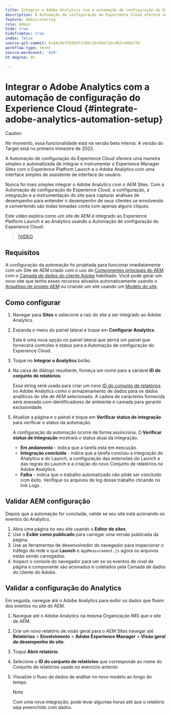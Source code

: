 ```yaml
---
title: Integrar o Adobe Analytics com a automação de configuração do Experience Cloud
description: A Automação de configuração do Experience Cloud oferece uma maneira simples e automatizada de integrar e instrumentar o Experience Manager Sites com o Experience Platform Launch e o Adobe Analytics com uma interface simples de assistente de interface do usuário. Saiba como usar a configuração automatizada com seu próprio site.
feature: Administering
role: Admin
hide: true
hidefromtoc: true
index: false
source-git-commit: 6c84c0eff6392f1f86c18c9daf15c402c4d9e778
workflow-type: tm+mt
source-wordcount: '639'
ht-degree: 0%

---
```



# Integrar o Adobe Analytics com a automação de configuração do Experience Cloud {#integrate-adobe-analytics-automation-setup}

>[!CAUTION]
>
> No momento, essa funcionalidade está na versão beta interna. A versão do Target está no primeiro trimestre de 2022.

A Automação de configuração do Experience Cloud oferece uma maneira simples e automatizada de integrar e instrumentar o Experience Manager Sites com o Experience Platform Launch e o Adobe Analytics com uma interface simples de assistente de interface do usuário.

Nunca foi mais simples integrar o Adobe Analytics com o AEM Sites. Com a Automação de configuração do Experience Cloud, a configuração, a integração e a instrumentação do site para capturar análises de desempenho para entender o desempenho de seus clientes se envolvendo e convertendo são todas tomadas conta com apenas alguns cliques.

Este vídeo explica como um site de AEM é integrado ao Experience Platform Launch e ao Analytics usando a Automação de configuração do Experience Cloud:

>[!VIDEO](https://video.tv.adobe.com/v/339605/?quality=12)

## Requisitos

A configuração da automação foi projetada para funcionar imediatamente com um Site de AEM criado com o uso do [Componentes principais do AEM](https://experienceleague.adobe.com/docs/experience-manager-core-components/using/introduction.html?lang=pt-BR) com o [Camada de dados do cliente Adobe](https://experienceleague.adobe.com/docs/experience-manager-core-components/using/developing/data-layer/overview.html) habilitado. Você pode gerar um novo site que tenha esses recursos ativados automaticamente usando o [Arquétipo de projeto AEM](https://experienceleague.adobe.com/docs/experience-manager-core-components/using/developing/archetype/overview.html) ou criando um site usando um [Modelo do site](/help/journey-sites/quick-site/create-site.md).

## Como configurar

1. Navegar para **Sites** e selecione a raiz do site a ser integrado ao Adobe Analytics.
1. Expanda o menu do painel lateral e toque em **Configurar Analytics**.

   Esta é uma nova opção no painel lateral que abrirá um painel que fornecerá controles e status para a Automação de configuração do Experience Cloud.
1. Toque no **Integrar o Analytics** botão.
1. Na caixa de diálogo resultante, forneça um nome para a variável **ID do conjunto de relatórios**.

   Essa string será usada para criar um novo [ID do conjunto de relatórios](https://experienceleague.adobe.com/docs/analytics/admin/manage-report-suites/new-report-suite/t-create-a-report-suite.html?lang=en) no Adobe Analytics como o armazenamento de dados para os dados analíticos do site de AEM selecionado. A cadeia de caracteres fornecida será anexada com identificadores de ambiente e camada para garantir exclusividade.

1. Atualize a página e o painel e toque em **Verificar status de integração** para verificar o status da automação.

   A configuração da automação ocorre de forma assíncrona. O **Verificar status de integração** mostrará o status atual da integração.

   * **Em andamento** - indica que a tarefa está em execução.
   * **Integração concluída** - indica que a tarefa concluiu a integração do Analytics e do Launch, a configuração das extensões do Launch e das regras do Launch e a criação do novo Conjunto de relatórios no Adobe Analytics.
   * **Falha** - indica que o trabalho automatizado não pôde ser concluído com êxito. Verifique os arquivos de log desse trabalho clicando no link Logs .

## Validar AEM configuração

Depois que a automação for concluída, valide se seu site está acionando os eventos do Analytics.

1. Abra uma página no seu site usando o **Editor de sites**.
1. Use o **Exibir como publicado** para carregar uma versão publicada da página.
1. Use as ferramentas de desenvolvedor do navegador para inspecionar o tráfego da rede e que **Launch** e `AppMeasurement.js` agora os arquivos estão sendo carregados.
1. Inspect o console do navegador para ver se os eventos de nível de página e componente são acionados e coletados pela Camada de dados do cliente do Adobe.

## Validar a configuração do Analytics

Em seguida, navegue até o Adobe Analytics para exibir os dados que fluem dos eventos no site de AEM.

1. Navegue até o Adobe Analytics na mesma Organização IMS que o site de AEM.
1. Crie um novo relatório de visão geral para o AEM Sites navegar até **Relatórios** > **Envolvimento** > **Adobe Experience Manager** > **Visão geral do desempenho do site**.
1. Toque **Abrir relatório**.
1. Selecione o **ID do conjunto de relatórios** que corresponde ao nome do Conjunto de relatórios usado no exercício anterior.
1. Visualize o fluxo de dados de análise no novo modelo ao longo do tempo.

   >[!NOTE]
   >
   > Com uma nova integração, pode levar algumas horas até que o relatório seja preenchido com dados.
